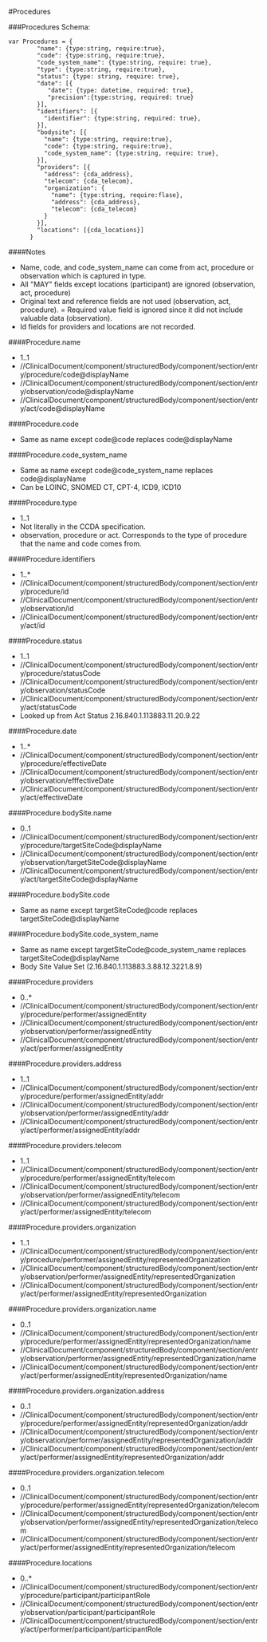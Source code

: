 #Procedures

###Procedures Schema:
```
var Procedures = {
        "name": {type:string, require:true},
        "code": {type:string, require:true},
        "code_system_name": {type:string, require: true},
        "type": {type:string, require:true},
        "status": {type: string, require: true},
        "date": [{ 
           "date": {type: datetime, required: true},
           "precision":{type:string, required: true}
        }],
        "identifiers": [{
          "identifier": {type:string, required: true},
        }],        
        "bodysite": [{
          "name": {type:string, require:true},
          "code": {type:string, require:true},
          "code_system_name": {type:string, require: true},
        }],
        "providers": [{
          "address": {cda_address},
          "telecom": {cda_telecom},
          "organization": {
            "name": {type:string, require:flase},
            "address": {cda_address},
            "telecom": {cda_telecom}
          }
        }],
        "locations": [{cda_locations}]
      }
```

####Notes
- Name, code, and code_system_name can come from act, procedure or observation which is captured in type.
- All "MAY" fields except locations (participant) are ignored (observation, act, procedure)
- Original text and reference fields are not used (observation, act, procedure).
= Required value field is ignored since it did not include valuable data (observation).
- Id fields for providers and locations are not recorded.

####Procedure.name
- 1..1
- //ClinicalDocument/component/structuredBody/component/section/entry/procedure/code@displayName
- //ClinicalDocument/component/structuredBody/component/section/entry/observation/code@displayName
- //ClinicalDocument/component/structuredBody/component/section/entry/act/code@displayName

####Procedure.code
- Same as name except code@code replaces code@displayName

####Procedure.code_system_name
- Same as name except code@code_system_name replaces code@displayName
- Can be LOINC, SNOMED CT, CPT-4, ICD9, ICD10

####Procedure.type
- 1..1
- Not literally in the CCDA specification.
- observation, procedure or act. Corresponds to the type of procedure that the name and code comes from.

####Procedure.identifiers
- 1..*
- //ClinicalDocument/component/structuredBody/component/section/entry/procedure/id
- //ClinicalDocument/component/structuredBody/component/section/entry/observation/id
- //ClinicalDocument/component/structuredBody/component/section/entry/act/id

####Procedure.status
- 1..1
- //ClinicalDocument/component/structuredBody/component/section/entry/procedure/statusCode
- //ClinicalDocument/component/structuredBody/component/section/entry/observation/statusCode
- //ClinicalDocument/component/structuredBody/component/section/entry/act/statusCode
- Looked up from Act Status 2.16.840.1.113883.11.20.9.22

####Procedure.date
- 1..*
- //ClinicalDocument/component/structuredBody/component/section/entry/procedure/effectiveDate
- //ClinicalDocument/component/structuredBody/component/section/entry/observation/efffectiveDate
- //ClinicalDocument/component/structuredBody/component/section/entry/act/effectiveDate

####Procedure.bodySite.name
- 0..1
- //ClinicalDocument/component/structuredBody/component/section/entry/procedure/targetSiteCode@displayName
- //ClinicalDocument/component/structuredBody/component/section/entry/observation/targetSiteCode@displayName
- //ClinicalDocument/component/structuredBody/component/section/entry/act/targetSiteCode@displayName

####Procedure.bodySite.code
- Same as name except targetSiteCode@code replaces targetSiteCode@displayName

####Procedure.bodySite.code_system_name
- Same as name except targetSiteCode@code_system_name replaces targetSiteCode@displayName
- Body Site Value Set (2.16.840.1.113883.3.88.12.3221.8.9)

####Procedure.providers
- 0..*
- //ClinicalDocument/component/structuredBody/component/section/entry/procedure/performer/assignedEntity
- //ClinicalDocument/component/structuredBody/component/section/entry/observation/performer/assignedEntity
- //ClinicalDocument/component/structuredBody/component/section/entry/act/performer/assignedEntity

####Procedure.providers.address
- 1..1
- //ClinicalDocument/component/structuredBody/component/section/entry/procedure/performer/assignedEntity/addr
- //ClinicalDocument/component/structuredBody/component/section/entry/observation/performer/assignedEntity/addr
- //ClinicalDocument/component/structuredBody/component/section/entry/act/performer/assignedEntity/addr

####Procedure.providers.telecom
- 1..1
- //ClinicalDocument/component/structuredBody/component/section/entry/procedure/performer/assignedEntity/telecom
- //ClinicalDocument/component/structuredBody/component/section/entry/observation/performer/assignedEntity/telecom
- //ClinicalDocument/component/structuredBody/component/section/entry/act/performer/assignedEntity/telecom

####Procedure.providers.organization
- 1..1
- //ClinicalDocument/component/structuredBody/component/section/entry/procedure/performer/assignedEntity/representedOrganization
- //ClinicalDocument/component/structuredBody/component/section/entry/observation/performer/assignedEntity/representedOrganization
- //ClinicalDocument/component/structuredBody/component/section/entry/act/performer/assignedEntity/representedOrganization

####Procedure.providers.organization.name
- 0..1
- //ClinicalDocument/component/structuredBody/component/section/entry/procedure/performer/assignedEntity/representedOrganization/name
- //ClinicalDocument/component/structuredBody/component/section/entry/observation/performer/assignedEntity/representedOrganization/name
- //ClinicalDocument/component/structuredBody/component/section/entry/act/performer/assignedEntity/representedOrganization/name

####Procedure.providers.organization.address
- 0..1
- //ClinicalDocument/component/structuredBody/component/section/entry/procedure/performer/assignedEntity/representedOrganization/addr
- //ClinicalDocument/component/structuredBody/component/section/entry/observation/performer/assignedEntity/representedOrganization/addr
- //ClinicalDocument/component/structuredBody/component/section/entry/act/performer/assignedEntity/representedOrganization/addr

####Procedure.providers.organization.telecom
- 0..1
- //ClinicalDocument/component/structuredBody/component/section/entry/procedure/performer/assignedEntity/representedOrganization/telecom
- //ClinicalDocument/component/structuredBody/component/section/entry/observation/performer/assignedEntity/representedOrganization/telecom
- //ClinicalDocument/component/structuredBody/component/section/entry/act/performer/assignedEntity/representedOrganization/telecom

####Procedure.locations
- 0..*
- //ClinicalDocument/component/structuredBody/component/section/entry/procedure/participant/participantRole
- //ClinicalDocument/component/structuredBody/component/section/entry/observation/participant/participantRole
- //ClinicalDocument/component/structuredBody/component/section/entry/act/performer/participant/participantRole
